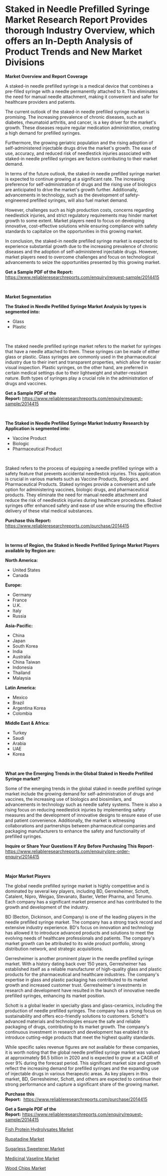 <p><h1>Staked in Needle Prefilled Syringe Market Research Report Provides thorough Industry Overview, which offers an In-Depth Analysis of Product Trends and New Market Divisions</h1></p><p><strong>Market Overview and Report Coverage</strong></p>
<p><p>A staked-in needle prefilled syringe is a medical device that combines a pre-filled syringe with a needle permanently attached to it. This eliminates the need for manual needle attachment, making it convenient and safer for healthcare providers and patients.</p><p>The current outlook of the staked-in needle prefilled syringe market is promising. The increasing prevalence of chronic diseases, such as diabetes, rheumatoid arthritis, and cancer, is a key driver for the market's growth. These diseases require regular medication administration, creating a high demand for prefilled syringes.</p><p>Furthermore, the growing geriatric population and the rising adoption of self-administered injectable drugs drive the market's growth. The ease of use, accuracy, and reduced risk of needlestick injuries associated with staked-in needle prefilled syringes are factors contributing to their market demand.</p><p>In terms of the future outlook, the staked-in needle prefilled syringe market is expected to continue growing at a significant rate. The increasing preference for self-administration of drugs and the rising use of biologics are anticipated to drive the market's growth further. Additionally, advancements in technology, such as the development of safety-engineered prefilled syringes, will also fuel market demand.</p><p>However, challenges such as high production costs, concerns regarding needlestick injuries, and strict regulatory requirements may hinder market growth to some extent. Market players need to focus on developing innovative, cost-effective solutions while ensuring compliance with safety standards to capitalize on the opportunities in this growing market.</p><p>In conclusion, the staked-in needle prefilled syringe market is expected to experience substantial growth due to the increasing prevalence of chronic diseases and the adoption of self-administered injectable drugs. However, market players need to overcome challenges and focus on technological advancements to seize the opportunities presented by this growing market.</p></p>
<p><strong>Get a Sample PDF of the Report:</strong> <a href="https://www.reliableresearchreports.com/enquiry/request-sample/2014415">https://www.reliableresearchreports.com/enquiry/request-sample/2014415</a></p>
<p>&nbsp;</p>
<p><strong>Market Segmentation</strong></p>
<p><strong>The Staked in Needle Prefilled Syringe Market Analysis by types is segmented into:</strong></p>
<p><ul><li>Glass</li><li>Plastic</li></ul></p>
<p>&nbsp;</p>
<p><p>The staked needle prefilled syringe market refers to the market for syringes that have a needle attached to them. These syringes can be made of either glass or plastic. Glass syringes are commonly used in the pharmaceutical industry due to their inert and transparent properties, which allow for easier visual inspection. Plastic syringes, on the other hand, are preferred in certain medical settings due to their lightweight and shatter-resistant nature. Both types of syringes play a crucial role in the administration of drugs and vaccines.</p></p>
<p><strong>Get a Sample PDF of the Report:</strong>&nbsp;<a href="https://www.reliableresearchreports.com/enquiry/request-sample/2014415">https://www.reliableresearchreports.com/enquiry/request-sample/2014415</a></p>
<p>&nbsp;</p>
<p><strong>The Staked in Needle Prefilled Syringe Market Industry Research by Application is segmented into:</strong></p>
<p><ul><li>Vaccine Product</li><li>Biologic</li><li>Pharmaceutical Product</li></ul></p>
<p>&nbsp;</p>
<p><p>Staked refers to the process of equipping a needle prefilled syringe with a safety feature that prevents accidental needlestick injuries. This application is crucial in various markets such as Vaccine Products, Biologics, and Pharmaceutical Products. Staked syringes provide a convenient and safe option for administering vaccines, biologic drugs, and pharmaceutical products. They eliminate the need for manual needle attachment and reduce the risk of needlestick injuries during healthcare procedures. Staked syringes offer enhanced safety and ease of use while ensuring the effective delivery of these vital medical substances.</p></p>
<p><strong>Purchase this Report:</strong>&nbsp; <a href="https://www.reliableresearchreports.com/purchase/2014415">https://www.reliableresearchreports.com/purchase/2014415</a></p>
<p>&nbsp;</p>
<p><strong>In terms of Region, the Staked in Needle Prefilled Syringe Market Players available by Region are:</strong></p>
<p>
    <p> <strong> North America: </strong>
        <ul>
            <li>United States</li>
            <li>Canada</li>
        </ul>
        </p> 
    <p> <strong> Europe: </strong>
        <ul>
            <li>Germany</li>
            <li>France</li>
            <li>U.K.</li>
            <li>Italy</li>
            <li>Russia</li>
        </ul>
        </p> 
    <p> <strong> Asia-Pacific: </strong>
        <ul>
            <li>China</li>
            <li>Japan</li>
            <li>South Korea</li>
            <li>India</li>
            <li>Australia</li>
            <li>China Taiwan</li>
            <li>Indonesia</li>
            <li>Thailand</li>
            <li>Malaysia</li>
        </ul>
        </p> 
    <p> <strong> Latin America: </strong>
        <ul>
            <li>Mexico</li>
            <li>Brazil</li>
            <li>Argentina Korea</li>
            <li>Colombia</li>
        </ul>
        </p> 
    <p> <strong> Middle East & Africa: </strong>
        <ul>
            <li>Turkey</li>
            <li>Saudi</li>
            <li>Arabia</li>
            <li>UAE</li>
            <li>Korea</li>
        </ul>
    </p>
    </p>
<p>&nbsp;</p>
<p><strong>What are the Emerging Trends in the Global Staked in Needle Prefilled Syringe market?</strong></p>
<p><p>Some of the emerging trends in the global staked in needle prefilled syringe market include the growing demand for self-administration of drugs and vaccines, the increasing use of biologics and biosimilars, and advancements in technology such as needle safety systems. There is also a rising focus on reducing needlestick injuries by implementing safety measures and the development of innovative designs to ensure ease of use and patient convenience. Additionally, the market is witnessing collaborations and partnerships between pharmaceutical companies and packaging manufacturers to enhance the safety and functionality of prefilled syringes.</p></p>
<p><strong>Inquire or Share Your Questions If Any Before Purchasing This Report</strong>- <a href="https://www.reliableresearchreports.com/enquiry/pre-order-enquiry/2014415">https://www.reliableresearchreports.com/enquiry/pre-order-enquiry/2014415</a></p>
<p>&nbsp;</p>
<p><strong>Major Market Players</strong></p>
<p><p>The global needle prefilled syringe market is highly competitive and is dominated by several key players, including BD, Gerresheimer, Schott, Catalent, Nipro, Weigao, Stevanato, Baxter, Vetter Pharma, and Terumo. Each company has a significant market presence and has contributed to the growth and development of the industry.</p><p>BD (Becton, Dickinson, and Company) is one of the leading players in the needle prefilled syringe market. The company has a strong track record and extensive industry experience. BD's focus on innovation and technology has allowed it to introduce advanced products and solutions to meet the evolving needs of healthcare professionals and patients. The company's market growth can be attributed to its wide product portfolio, strong distribution network, and strategic acquisitions.</p><p>Gerresheimer is another prominent player in the needle prefilled syringe market. With a history dating back over 150 years, Gerresheimer has established itself as a reliable manufacturer of high-quality glass and plastic products for the pharmaceutical and healthcare industries. The company's expertise in glass and plastic packaging has contributed to its market growth and increased customer trust. Gerresheimer's investments in research and development have resulted in the launch of innovative needle prefilled syringes, enhancing its market position.</p><p>Schott is a global leader in specialty glass and glass-ceramics, including the production of needle prefilled syringes. The company has a strong focus on sustainability and offers eco-friendly solutions to customers. Schott's advanced materials and technologies ensure the safe and reliable packaging of drugs, contributing to its market growth. The company's continuous investment in research and development has enabled it to introduce cutting-edge products that meet the highest quality standards.</p><p>While specific sales revenue figures are not available for these companies, it is worth noting that the global needle prefilled syringe market was valued at approximately $6.5 billion in 2020 and is expected to grow at a CAGR of over 9% during the forecast period. This significant market size and growth reflect the increasing demand for prefilled syringes and the expanding use of injectable drugs in various therapeutic areas. As key players in this market, BD, Gerresheimer, Schott, and others are expected to continue their strong performance and capture a significant share of the growing market.</p></p>
<p><strong>Purchase this Report:</strong>&nbsp;&nbsp;<a href="https://www.reliableresearchreports.com/purchase/2014415">https://www.reliableresearchreports.com/purchase/2014415</a></p>
<p></p>
<p><strong>Get a Sample PDF of the Report:</strong>&nbsp;<a href="https://www.reliableresearchreports.com/enquiry/request-sample/2014415">https://www.reliableresearchreports.com/enquiry/request-sample/2014415</a></p>
<p><p><a href="https://medium.com/@lincolnfeil/fish-protein-hydrolysates-market-the-key-to-successful-business-strategy-forecast-till-2030-f68c86f93ddf">Fish Protein Hydrolysates Market</a></p><p><a href="https://medium.com/@amaliarobel/rupatadine-market-size-cagr-trends-2024-2030-4d72dfd4fedf">Rupatadine Market</a></p><p><a href="https://medium.com/@cullenblick/sugarless-sweetener-market-furnishes-information-on-market-share-market-trends-and-market-growth-6db2311b0cf0">Sugarless Sweetener Market</a></p><p><a href="https://medium.com/@justicelang2023/analyzing-medicinal-vaseline-market-global-industry-perspective-and-forecast-2023-to-2030-98744ea5195e">Medicinal Vaseline Market</a></p><p><a href="https://medium.com/@maxinefeest1904/wood-chips-market-competitive-analysis-market-trends-and-forecast-to-2030-26dce664a887">Wood Chips Market</a></p></p>